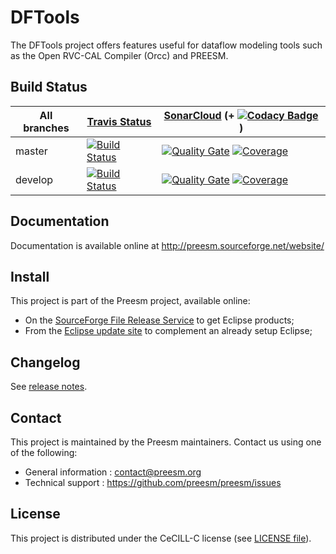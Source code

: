 DFTools
=======

The DFTools project offers features useful for dataflow modeling tools such as the Open RVC-CAL Compiler (Orcc) and PREESM.

## Build Status

| All branches | [Travis Status](https://travis-ci.org/preesm/dftools) | [SonarCloud](https://sonarcloud.io/organizations/preesm-sonarcloud-org/projects) (+ [![Codacy Badge](https://api.codacy.com/project/badge/Grade/ef4435c32fe54c55a8c9d4a4e48578bd)](https://www.codacy.com/app/PreesmTeam/dftools?utm_source=github.com&amp;utm_medium=referral&amp;utm_content=preesm/dftools&amp;utm_campaign=Badge_Grade) ) |
| ------------- |  ------------- |    -------------  |
| master  |  [![Build Status](https://travis-ci.org/preesm/dftools.svg?branch=master)](https://travis-ci.org/preesm/dftools/branches)  | [![Quality Gate](https://sonarcloud.io/api/badges/gate?key=org.ietr.dftools:org.ietr.dftools.parent)](https://sonarcloud.io/dashboard/index/org.ietr.dftools:org.ietr.dftools.parent) [![Coverage](https://sonarcloud.io/api/badges/measure?key=org.ietr.dftools:org.ietr.dftools.parent&metric=coverage)](https://sonarcloud.io/component_measures?id=org.ietr.dftools:org.ietr.dftools.parent&metric=Coverage)  |
| develop  | [![Build Status](https://travis-ci.org/preesm/dftools.svg?branch=develop)](https://travis-ci.org/preesm/dftools/branches)  | [![Quality Gate](https://sonarcloud.io/api/badges/gate?key=org.ietr.dftools:org.ietr.dftools.parent:develop)](https://sonarcloud.io/dashboard/index/org.ietr.dftools:org.ietr.dftools.parent:develop) [![Coverage](https://sonarcloud.io/api/badges/measure?key=org.ietr.dftools:org.ietr.dftools.parent:develop&metric=coverage)](https://sonarcloud.io/component_measures?id=org.ietr.dftools:org.ietr.dftools.parent:develop&metric=Coverage) |

## Documentation

Documentation is available online at http://preesm.sourceforge.net/website/

## Install

This project is part of the Preesm project, available online:

*   On the [SourceForge File Release Service](https://sourceforge.net/projects/preesm/files/Releases/) to get Eclipse products;
*   From the [Eclipse update site](http://preesm.sourceforge.net/eclipse/update-site/) to complement an already setup Eclipse;

## Changelog

See [release notes](release_notes.md).

## Contact

This project is maintained by the Preesm maintainers. Contact us using one of the following:

*   General information : contact@preesm.org
*   Technical support : https://github.com/preesm/preesm/issues

## License

This project is distributed under the CeCILL-C license (see [LICENSE file](LICENSE)).
